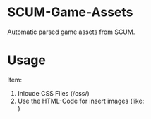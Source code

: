 # SCUM-Game-Assets
Automatic parsed game assets from SCUM.
# Usage
Item:
1. Inlcude CSS Files (/css/)
2. Use the HTML-Code for insert images (like: <div class="NAME-OF-ITEM-ITEMCODE"></div>)
